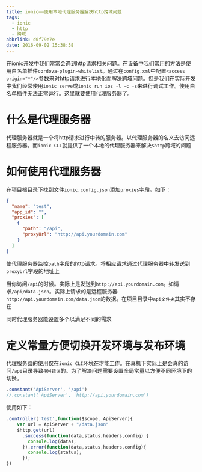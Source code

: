 ```yaml
---
title: ionic——使用本地代理服务器解决http跨域问题
tags:
  - ionic
  - http
  - 跨域
abbrlink: d0f79e7e
date: 2016-09-02 15:38:38
---
```


在ionic开发中我们常常会遇到http请求相关问题。在设备中我们常用的方法是使用白名单插件`cordova-plugin-whitelist`。通过在`config.xml`中配置`<access origin="*"/>`参数来对http请求进行本地化而解决跨域问题。但是我们在实际开发中我们经常使用`ionic serve`或`ionic run ios -l -c -s`来进行调试工作。使用白名单插件无法正常运行。这里就要使用代理服务器了。

# 什么是代理服务器 #
代理服务器就是一个将http请求进行中转的服务器。以代理服务器的名义去访问远程服务器。而`ionic CLI`就提供了一个本地的代理服务器来解决`$http`跨域的问题

# 如何使用代理服务器 #
在项目根目录下找到文件`ionic.config.json`添加`proxies`字段。如下：
```json
{
  "name": "test",
  "app_id": "",
  "proxies": [
    {
      "path": "/api",
      "proxyUrl": "http://api.yourdomain.com"
    }
  ]
}
```
使代理服务器监控`path`字段的http请求。将相应请求通过代理服务器中转发送到`proxyUrl`字段的地址上

当你访问`/api`的时候。实际上是发送到`http://api.yourdomain.com`。如请求`/api/data.json`。实际上请求的是远程服务器`http://api.yourdomain.com/data.json`的数据。在项目目录中`api文件夹`其实不存在

同时代理服务器能设置多个以满足不同的需求

# 定义常量方便切换开发环境与发布环境 #
代理服务器的使用仅在`ionic CLI`环境在才能工作。在真机下实际上是会真的访问`/api`目录导致`404错误`的。为了解决问题需要设置全局常量以方便不同环境下的切换。
``` javascript
.constant('ApiServer', '/api')
//.constant('ApiServer', 'http://api.yourdomain.com')
```

使用如下：
```javascript
.controller('test',function($scope, ApiServer){
	var url = ApiServer + "/data.json"
	$http.get(url)
	  .success(function(data,status,headers,config) {
	    console.log(data);
	  }).error(function(data,status,headers,config){
	    console.log(status);
	  });
})
```
